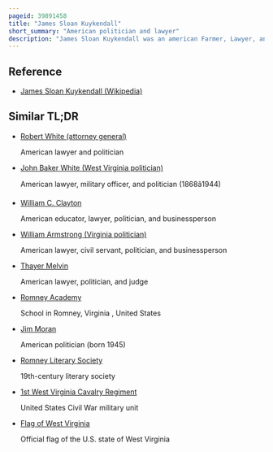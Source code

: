 ```yaml
---
pageid: 39891458
title: "James Sloan Kuykendall"
short_summary: "American politician and lawyer"
description: "James Sloan Kuykendall was an american Farmer, Lawyer, and democratic Politician in the U. S. State of West Virginia. Kuykendall was twice elected as a Member of the House of Delegates representing Hampshire County in west Virginia. Kuykendall served three Terms as Mayor of Romney and later served the Position of City Attorney."
---
```


## Reference

- [James Sloan Kuykendall (Wikipedia)](https://en.wikipedia.org/?curid=39891458)

## Similar TL;DR

- [Robert White (attorney general)](/tldr/en/robert-white-attorney-general)

  American lawyer and politician

- [John Baker White (West Virginia politician)](/tldr/en/john-baker-white-west-virginia-politician)

  American lawyer, military officer, and politician (1868â1944)

- [William C. Clayton](/tldr/en/william-c-clayton)

  American educator, lawyer, politician, and businessperson

- [William Armstrong (Virginia politician)](/tldr/en/william-armstrong-virginia-politician)

  American lawyer, civil servant, politician, and businessperson

- [Thayer Melvin](/tldr/en/thayer-melvin)

  American lawyer, politician, and judge

- [Romney Academy](/tldr/en/romney-academy)

  School in Romney, Virginia , United States

- [Jim Moran](/tldr/en/jim-moran)

  American politician (born 1945)

- [Romney Literary Society](/tldr/en/romney-literary-society)

  19th-century literary society

- [1st West Virginia Cavalry Regiment](/tldr/en/1st-west-virginia-cavalry-regiment)

  United States Civil War military unit

- [Flag of West Virginia](/tldr/en/flag-of-west-virginia)

  Official flag of the U.S. state of West Virginia
